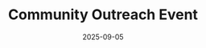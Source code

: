 ---
title: "Community Outreach Event"
date: "2025-09-05"
tags: ["event", "community"]
channels: ["facebook", "twitter", "linkedin"]
schedule: "2025-09-06T10:00:00Z"
image: "/assets/outreach.jpg"
content: |
  Join us this Saturday for our community outreach program at Erith Parish!
---